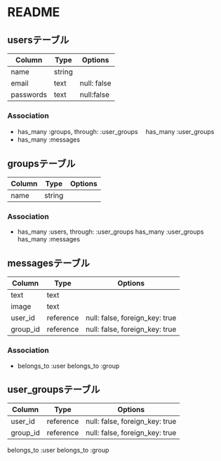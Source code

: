 # README
## usersテーブル

|Column|Type|Options|
|------|----|-------|
|name|string|
|email|text|null: false|unique: true|
|passwords|text|null:false|unique: true|

### Association
- has_many :groups, through: :user_groups
　has_many :user_groups
- has_many :messages

## groupsテーブル

|Column|Type|Options|
|------|----|-------|
|name|string|

### Association
- has_many :users, through: :user_groups
  has_many :user_groups
  has_many :messages


## messagesテーブル

|Column|Type|Options|
|------|----|-------|
|text|text|
|image|text|
|user_id|reference|null: false, foreign_key: true|
|group_id|reference|null: false, foreign_key: true|

### Association
- belongs_to :user
  belongs_to :group


## user_groupsテーブル

|Column|Type|Options|
|------|----|-------|
|user_id|reference|null: false, foreign_key: true|
|group_id|reference|null: false, foreign_key: true|
belongs_to :user
belongs_to :group
